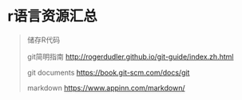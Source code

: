 # r语言资源汇总
 > 储存R代码
 >
 > git简明指南
    http://rogerdudler.github.io/git-guide/index.zh.html
 >
 > git documents
    https://book.git-scm.com/docs/git
 >
 > markdown 
    https://www.appinn.com/markdown/
